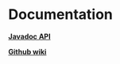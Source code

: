 # Documentation

**[Javadoc API](javadoc)**

**[Github wiki](https://github.com/eltos/SimpleDialogFragments/wiki)**



